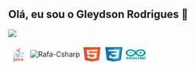 ## Olá, eu sou o Gleydson Rodrigues 👋

<div>
  <img height="180em"src="https://github-readme-stats.vercel.app/api/top-langs/?username=GleydsonRodrigues&layout=compact&langs_count=7&theme=dark"/>
</div>

<div style="display: inline_block"><br>
        <img align="center" alt="Rafa-Python" height="30" width="40" src="https://github.com/devicons/devicon/blob/master/icons/java/java-original-wordmark.svg">
        <img align="center" alt="Rafa-Csharp" height="30" width="40" src="https://pngimg.com/uploads/php/php_PNG34.png">
        <img align="center" alt="HTML" height="30" width="40" src="https://raw.githubusercontent.com/devicons/devicon/master/icons/html5/html5-original.svg">
        <img align="center" alt="CSS" height="30" width="40" src="https://raw.githubusercontent.com/devicons/devicon/master/icons/css3/css3-original.svg">
        <img align="center" alt="HTML" height="30" width="40" src="https://github.com/devicons/devicon/blob/master/icons/arduino/arduino-original-wordmark.svg">
</div>


<!--
**GleydsonRodrigues/GleydsonRodrigues** is a ✨ _special_ ✨ repository because its `README.md` (this file) appears on your GitHub profile.

Here are some ideas to get you started:

- 🔭 I’m currently working on ...
- 🌱 I’m currently learning ...
- 👯 I’m looking to collaborate on ...
- 🤔 I’m looking for help with ...
- 💬 Ask me about ...
- 📫 How to reach me: ...
- ⚡ Fun fact: ...
-->
